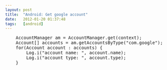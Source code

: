 ```yaml
---
layout: post
title:  "Android: Get google account"
date:   2012-01-20 01:37:48
tags:   [android]
---
```




<pre class="brush: java">
    AccountManager am = AccountManager.get(context);
    Account[] accounts = am.getAccountsByType("com.google");
    for(Account account : accounts) {
        Log.i("account name: ", account.name);
        Log.i("account type: ", account.type);
    }
</pre>
